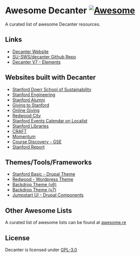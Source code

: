 # Awesome Decanter [![Awesome](https://cdn.jsdelivr.net/gh/sindresorhus/awesome@d7305f38d29fed78fa85652e3a63e154dd8e8829/media/badge.svg)](https://github.com/sindresorhus/awesome)

A curated list of awesome Decanter resources.

## Links
- [Decanter Website](https://decanter.stanford.edu)
- [SU-SWS/decanter Github Repo](https://github.com/SU-SWS/decanter)
- [Decanter V7 - Elements](https://decanter-v7.netlify.app)

## Websites built with Decanter
- [Stanford Doerr School of Sustainability](https://sustainability.stanford.edu)
- [Stanford Engineering](https://engineering.stanford.edu)
- [Stanford Alumni](https://alumni.stanford.edu)
- [Giving to Stanford](https://giving.stanford.edu)
- [Online Giving](https://give.stanford.edu)
- [Redwood City](https://redwoodcity.stanford.edu)
- [Stanford Events Calendar on Localist](https://events.stanford.edu)
- [Stanford Libraries](https://library.stanford.edu)
- [CRAFT](https://craft.stanford.edu/)
- [Momentum](https://momentum.stanford.edu/)
- [Course Discovery - GSE](https://coursediscovery.gse.stanford.edu/)
- [Stanford Report](https://news.stanford.edu/)

## Themes/Tools/Frameworks
- [Stanford Basic - Drupal Theme](https://github.com/su-sws/stanford_basic/)
- [Redwood - Wordpress Theme](https://drive.google.com/file/d/1VWwgp0pWy6pANO-i7LBSFJr-U1khhQWp/view)
- [Backdrop Theme (v6)](https://github.com/borisay/backdrop_decanter)
- [Backdrop Theme (v7)](https://github.com/backdrop-contrib/stanford_decanter)
- [Jumpstart UI - Drupal Components](https://github.com/SU-SWS/jumpstart_ui)

## Other Awesome Lists
A curated list of awesome lists can be found at [awesome.re](https://awesome.re/)

## License
Decanter is licensed under [GPL-3.0](/LICENSE.md)
